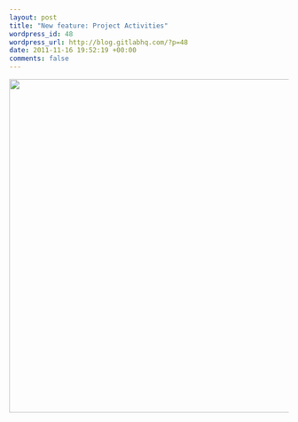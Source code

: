 ```yaml
--- 
layout: post
title: "New feature: Project Activities"
wordpress_id: 48
wordpress_url: http://blog.gitlabhq.com/?p=48
date: 2011-11-16 19:52:19 +00:00
comments: false
---
```

<a href="http://blog.gitlabhq.com/wp-content/uploads/2011/11/project_activities1.png"><img src="http://blog.gitlabhq.com/wp-content/uploads/2011/11/project_activities1.png" alt="" title="project_activities" width="602" class="alignnone size-full wp-image-49" /></a>
